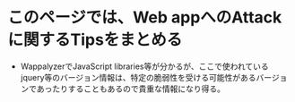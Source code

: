 # このページでは、Web appへのAttackに関するTipsをまとめる

- WappalyzerでJavaScript libraries等が分かるが、ここで使われているjquery等のバージョン情報は、特定の脆弱性を受ける可能性があるバージョンであったりすることもあるので貴重な情報になり得る。